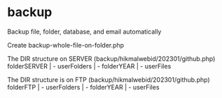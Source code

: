 # backup
Backup file, folder, database, and email automatically



Create backup-whole-file-on-folder.php


The DIR structure on SERVER (backup/hikmalwebid/202301/github.php)
folderSERVER
| - userFolders
     | - folderYEAR
         | - userFiles
     
         
The DIR structure is on FTP (backup/hikmalwebid/202301/github.php)
folderFTP
| - userFolders
     | - folderYEAR
         | - userFiles
